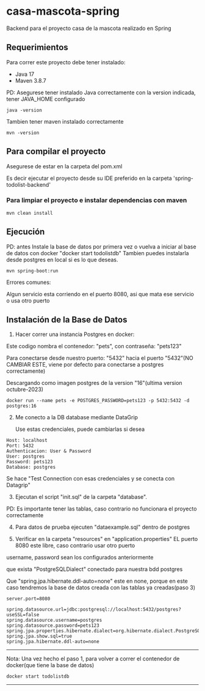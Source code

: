 # casa-mascota-spring
Backend para el proyecto casa de la mascota realizado en Spring

## Requerimientos

Para correr este proyecto debe tener instalado:

- Java 17
- Maven 3.8.7

PD: Asegurese tener instalado Java correctamente con la version indicada, tener JAVA_HOME configurado
```
java -version
```
Tambien tener maven instalado correctamente

```
mvn -version
```

## Para compilar el proyecto
Asegurese de estar en la carpeta del pom.xml

Es decir ejecutar el proyecto desde su IDE preferido en la carpeta 'spring-todolist-backend'


### Para limpiar el proyecto e instalar dependencias con maven
```
mvn clean install
```

## Ejecución

PD: antes Instale la base de datos por primera vez o vuelva a iniciar al base de datos con docker "docker start todolistdb"
Tambien puedes instalarla desde postgres en local si es lo que deseas.
```
mvn spring-boot:run
```
Errores comunes:

Algun servicio esta corriendo en el puerto 8080, asi que mata ese servicio o usa otro puerto

## Instalación de la Base de Datos

1. Hacer correr una instancia Postgres en docker:

Este codigo nombra el contenedor: "pets", con contraseña: "pets123"

Para conectarse desde nuestro puerto: "5432" hacia el puerto "5432"(NO CAMBIAR ESTE, viene por defecto para conectarse a postgres correctamente)

Descargando como imagen postgres de la version "16"(ultima version octubre-2023)


```
docker run --name pets -e POSTGRES_PASSWORD=pets123 -p 5432:5432 -d postgres:16
```

2. Me conecto a la DB database mediante DataGrip

   Use estas credenciales, puede cambiarlas si desea
```
Host: localhost
Port: 5432
Authenticacion: User & Password
User: postgres
Password: pets123
Database: postgres
```
Se hace "Test Connection con esas credenciales y se conecta con Datagrip"


3. Ejecutan el script "init.sql" de la carpeta "database".

PD: Es importante tener las tablas, caso contrario no funcionara el proyecto correctamente

4. Para datos de prueba ejecuten "dataexample.sql" dentro de postgres

5. Verificar en la carpeta "resources" en "application.properties"
EL puerto 8080 este libre, caso contrario usar otro puerto

username, password sean los configurados anteriormente

que exista "PostgreSQLDialect" conectado para nuestra bdd postgres

Que "spring.jpa.hibernate.ddl-auto=none" este en none, 
porque en este caso tendremos la base de datos creada con las tablas ya creadas(paso 3)
```
server.port=8080

spring.datasource.url=jdbc:postgresql://localhost:5432/postgres?useSSL=false
spring.datasource.username=postgres
spring.datasource.password=pets123
spring.jpa.properties.hibernate.dialect=org.hibernate.dialect.PostgreSQLDialect
spring.jpa.show.sql=true
spring.jpa.hibernate.ddl-auto=none
```
---

Nota: Una vez hecho el paso 1, para volver a correr el contenedor de docker(que tiene la base de datos)

```
docker start todolistdb
```
---
